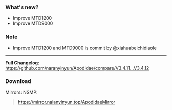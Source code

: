 ### What's new?
- Improve MTD1200
- Improve MTD9000

### Note
- Improve MTD1200 and MTD9000 is commit by @xiahuabeichidiaole
---
**Full Changelog**: https://github.com/naranyinyun/Apodidae/compare/V3.4.11...V3.4.12

### Download
Mirrors:
NSMP: 
> https://mirror.nalanyinyun.top/ApodidaeMirror